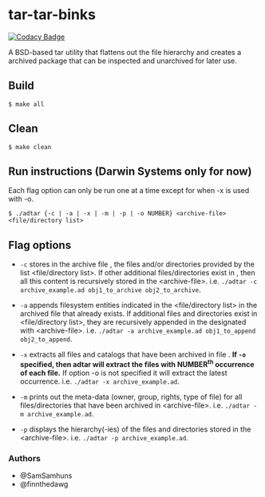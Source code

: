 # tar-tar-binks

[![Codacy Badge](https://api.codacy.com/project/badge/Grade/956289d5c77c4785836cac7e895bc60a)](https://www.codacy.com/app/samhunsadamant/tar-tar-binks?utm_source=github.com&amp;utm_medium=referral&amp;utm_content=finnthedawg/tar-tar-binks&amp;utm_campaign=Badge_Grade)

A BSD-based tar utility that flattens out the file hierarchy and creates a archived package that can be inspected and unarchived for later use.

## Build
```shell
$ make all
```

## Clean
```shell
$ make clean
```

## Run instructions (Darwin Systems only for now)
Each flag option can only be run one at a time except for when -x is used with -o.
```shell
$ ./adtar {-c | -a | -x | -m | -p | -o NUMBER} <archive-file> <file/directory list>
```

## Flag options

-   `-c` stores in the archive file <archive-file>, the files and/or directories provided by the list <file/directory list>.
If other additional files/directories exist in <directory list>, then all this content is recursively stored in the \<archive-file>. i.e. `./adtar -c archive_example.ad obj1_to_archive obj2_to_archive`.

-   `-a` appends filesystem entities indicated in the <file/directory list> in the archived file <archive-file> that already
exists. If additional files and directories exist in <file/directory list>, they are recursively appended in the
designated with \<archive-file>. i.e. `./adtar -a archive_example.ad obj1_to_append obj2_to_append`.

-   `-x` extracts all files and catalogs that have been archived in file <archive-file>. **If `-o` specified, then adtar will extract the files
with NUMBER<sup>th</sup> occurrence of each file.** If option -o is not specified it will extract the latest occurrence. i.e. `./adtar -x archive_example.ad`.

-   `-m` prints out the meta-data (owner, group, rights, type of file) for all files/directories that have been archived in \<archive-file>. i.e. `./adtar -m archive_example.ad`.

-   `-p` displays the hierarchy(-ies) of the files and directories stored in the \<archive-file>. i.e. `./adtar -p archive_example.ad`.

### Authors
-   @SamSamhuns
-   @finnthedawg
